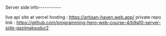 Server side info-----------

live api site at vercel hosting : https://artisan-haven.web.app/
private repo link : https://github.com/programming-hero-web-course-4/b9a10-server-side-gazimaksudur2